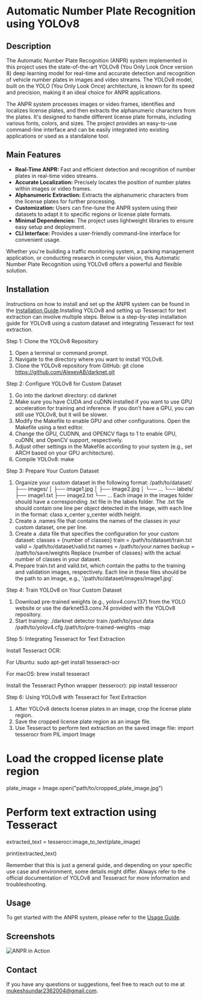 # Automatic Number Plate Recognition using YOLOv8

## Description

The Automatic Number Plate Recognition (ANPR) system implemented in this project uses the state-of-the-art YOLOv8 (You Only Look Once version 8) deep learning model for real-time and accurate detection and recognition of vehicle number plates in images and video streams. The YOLOv8 model, built on the YOLO (You Only Look Once) architecture, is known for its speed and precision, making it an ideal choice for ANPR applications.

The ANPR system processes images or video frames, identifies and localizes license plates, and then extracts the alphanumeric characters from the plates. It's designed to handle different license plate formats, including various fonts, colors, and sizes. The project provides an easy-to-use command-line interface and can be easily integrated into existing applications or used as a standalone tool.

## Main Features

- **Real-Time ANPR:** Fast and efficient detection and recognition of number plates in real-time video streams.
- **Accurate Localization:** Precisely locates the position of number plates within images or video frames.
- **Alphanumeric Extraction:** Extracts the alphanumeric characters from the license plates for further processing.
- **Customization:** Users can fine-tune the ANPR system using their datasets to adapt it to specific regions or license plate formats.
- **Minimal Dependencies:** The project uses lightweight libraries to ensure easy setup and deployment.
- **CLI Interface:** Provides a user-friendly command-line interface for convenient usage.

Whether you're building a traffic monitoring system, a parking management application, or conducting research in computer vision, this Automatic Number Plate Recognition using YOLOv8 offers a powerful and flexible solution.

## Installation

Instructions on how to install and set up the ANPR system can be found in the [Installation Guide](link/to/installation/guide).Installing YOLOv8 and setting up Tesseract for text extraction can involve multiple steps. Below is a step-by-step installation guide for YOLOv8 using a custom dataset and integrating Tesseract for text extraction.

Step 1: Clone the YOLOv8 Repository

1. Open a terminal or command prompt.
2. Navigate to the directory where you want to install YOLOv8.
3. Clone the YOLOv8 repository from GitHub: git clone https://github.com/AlexeyAB/darknet.git

Step 2: Configure YOLOv8 for Custom Dataset

1. Go into the darknet directory: cd darknet
2. Make sure you have CUDA and cuDNN installed if you want to use GPU acceleration for training and inference. If you don't have a GPU, you can still use YOLOv8, but it will be slower.
3. Modify the Makefile to enable GPU and other configurations. Open the Makefile using a text editor.
4. Change the GPU, CUDNN, and OPENCV flags to 1 to enable GPU, cuDNN, and OpenCV support, respectively.
5. Adjust other settings in the Makefile according to your system (e.g., set ARCH based on your GPU architecture).
6. Compile YOLOv8: make

Step 3: Prepare Your Custom Dataset

1. Organize your custom dataset in the following format:
/path/to/dataset/
├── images/
│   ├── image1.jpg
│   ├── image2.jpg
│   └── ...
└── labels/
    ├── image1.txt
    ├── image2.txt
    └── ...
Each image in the images folder should have a corresponding .txt file in the labels folder. The .txt file should contain one line per object detected in the image, with each line in the format: class x_center y_center width height.
2. Create a .names file that contains the names of the classes in your custom dataset, one per line.
3. Create a .data file that specifies the configuration for your custom dataset:
classes = {number of classes}
train = /path/to/dataset/train.txt
valid = /path/to/dataset/valid.txt
names = /path/to/your.names
backup = /path/to/save/weights
Replace {number of classes} with the actual number of classes in your dataset.
4. Prepare train.txt and valid.txt, which contain the paths to the training and validation images, respectively. Each line in these files should be the path to an image, e.g., '/path/to/dataset/images/image1.jpg'.

Step 4: Train YOLOv8 on Your Custom Dataset

1. Download pre-trained weights (e.g., yolov4.conv.137) from the YOLO website or use the darknet53.conv.74 provided with the YOLOv8 repository.
2. Start training: ./darknet detector train /path/to/your.data /path/to/yolov4.cfg /path/to/pre-trained-weights -map

Step 5: Integrating Tesseract for Text Extraction

Install Tesseract OCR:

For Ubuntu: sudo apt-get install tesseract-ocr

For macOS: brew install tesseract

Install the Tesseract Python wrapper (tesserocr): pip install tesserocr

Step 6: Using YOLOv8 with Tesseract for Text Extraction

1. After YOLOv8 detects license plates in an image, crop the license plate region.
2. Save the cropped license plate region as an image file.
3. Use Tesseract to perform text extraction on the saved image file:
import tesserocr
from PIL import Image

# Load the cropped license plate region
plate_image = Image.open("path/to/cropped_plate_image.jpg")

# Perform text extraction using Tesseract
extracted_text = tesserocr.image_to_text(plate_image)

print(extracted_text)

Remember that this is just a general guide, and depending on your specific use case and environment, some details might differ. Always refer to the official documentation of YOLOv8 and Tesseract for more information and troubleshooting.

## Usage

To get started with the ANPR system, please refer to the [Usage Guide](link/to/usage/guide).

## Screenshots

![ANPR in Action](images)

## Contact

If you have any questions or suggestions, feel free to reach out to me at [mukeshsundar2362004@gmail.com](mailto:mukeshsundar2362004@gmail.com).

